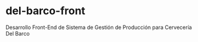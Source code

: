 # del-barco-front
Desarrollo Front-End de Sistema de Gestión de Producción para Cervecería Del Barco
